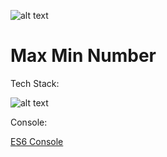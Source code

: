 ![alt text](https://i.imgur.com/qINHFQ3.png "Number Prototype")

# Max Min Number

Tech Stack:

![alt text](https://i.imgur.com/nYUwci7.jpg "JavaScript") 

Console:

[ES6 Console](https://es6console.com/knygon41/)
